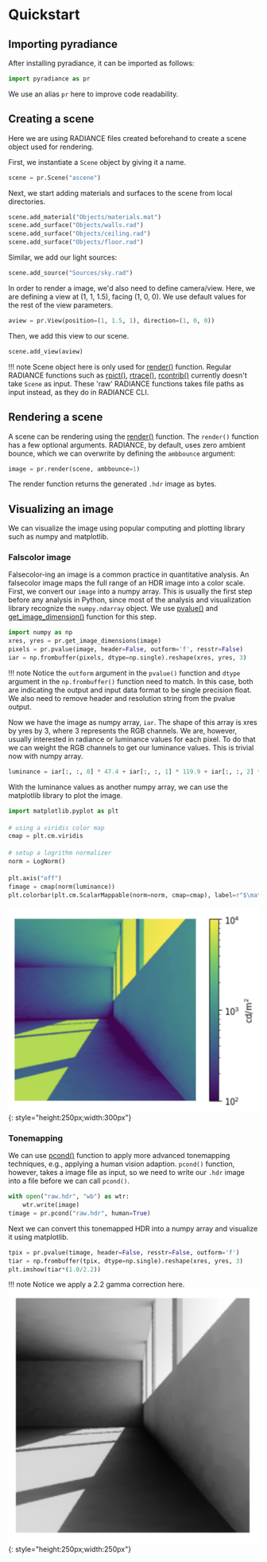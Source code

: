 # Quickstart

## Importing pyradiance
After installing pyradiance, it can be imported as follows:
```python
import pyradiance as pr
```
We use an alias `pr` here to improve code readability.

## Creating a scene

Here we are using RADIANCE files created beforehand to create a scene object used for rendering.

First, we instantiate a `Scene` object by giving it a name.

```python
scene = pr.Scene("ascene")
```
Next, we start adding materials and surfaces to the scene from local directories.
```Python
scene.add_material("Objects/materials.mat")
scene.add_surface("Objects/walls.rad")
scene.add_surface("Objects/ceiling.rad")
scene.add_surface("Objects/floor.rad")
```
Similar, we add our light sources:
```python
scene.add_source("Sources/sky.rad")
```
In order to render a image, we'd also need to define camera/view.
Here, we are defining a view at (1, 1, 1.5), facing (1, 0, 0). We use default values for the rest of the view parameters.
```python
aview = pr.View(position=(1, 1.5, 1), direction=(1, 0, 0))
```
Then, we add this view to our scene.
```python
scene.add_view(aview)
```

!!! note
    Scene object here is only used for [render()](../reference/#pyradiance.render) function. Regular RADIANCE functions such as [rpict()](../reference/#pyradiance.rpict), 
    [rtrace()](../reference/#pyradiance.rtrace), [rcontrib()](../reference/#pyradiance.rcontrib) 
    currently doesn't take `Scene` as input.  These 'raw' RADIANCE functions takes file paths as input instead, as they do in RADIANCE CLI.

## Rendering a scene
A scene can be rendering using the [render()](../reference/#pyradiance.render) function. The `render()` function has a few optional arguments.
RADIANCE, by default, uses zero ambient bounce, which we can overwrite by defining the `ambbounce` argument:
```python
image = pr.render(scene, ambbounce=1)
```
The render function returns the generated `.hdr` image as bytes. 

## Visualizing an image
We can visualize the image using popular computing and plotting library such as numpy and matplotlib.

### Falscolor image
Falsecolor-ing an image is a common practice in quantitative analysis. An falsecolor image maps the full range of an HDR image into a color scale.
First, we convert our `image` into a numpy array. This is usually the first step before any analysis in Python, since most of the analysis and 
visualization library recognize the `numpy.ndarray` object. We use [pvalue()](../reference/#pyradiance.pvalue) and 
[get_image_dimension()](../reference/#pyradiance.get_image_dimensions) function for this step. 
```python
import numpy as np
xres, yres = pr.get_image_dimensions(image)
pixels = pr.pvalue(image, header=False, outform='f', resstr=False)
iar = np.frombuffer(pixels, dtype=np.single).reshape(xres, yres, 3)
```
!!! note
    Notice the `outform` argument in the `pvalue()` function and `dtype` argument in the `np.frombuffer()` function need to match. 
    In this case, both are indicating the output and input data format to be single precision float.
    We also need to remove header and resolution string from the pvalue output.

Now we have the image as numpy array, `iar`. The shape of this array is xres by yres by 3, where 3 represents the RGB channels.
We are, however, usually interested in radiance or luminance values for each pixel. To do that we can weight the RGB channels to get our luminance values.
This is trivial now with numpy array.
```python
luminance = iar[:, :, 0] * 47.4 + iar[:, :, 1] * 119.9 + iar[:, :, 2] * 11.6
```
With the luminance values as another numpy array, we can use the matplotlib library to plot the image.
```python
import matplotlib.pyplot as plt

# using a viridis color map
cmap = plt.cm.viridis

# setup a logrithm normalizer
norm = LogNorm()

plt.axis("off")
fimage = cmap(norm(luminance))
plt.colorbar(plt.cm.ScalarMappable(norm=norm, cmap=cmap), label=r"$\mathrm{cd/m^2}$")
```
![image](assets/false.jpg){: style="height:250px;width:300px"}

### Tonemapping
We can use [pcond()](../reference/#pyradiance.pcond) function to apply more advanced tonemapping 
techniques, e.g., applying a human vision adaption. `pcond()` function, however, takes a image file as input, so we 
need to write our `.hdr` image into a file before we can call `pcond()`.
```python
with open("raw.hdr", "wb") as wtr:
    wtr.write(image)
timage = pr.pcond("raw.hdr", human=True)
```
Next we can convert this tonemapped HDR into a numpy array and visualize it using matplotlib. 
```python
tpix = pr.pvalue(timage, header=False, resstr=False, outform='f')
tiar = np.frombuffer(tpix, dtype=np.single).reshape(xres, yres, 3)
plt.imshow(tiar*(1.0/2.2))
```
!!! note
    Notice we apply a 2.2 gamma correction here.
![image](assets/pcond.jpg){: style="height:250px;width:250px"}





